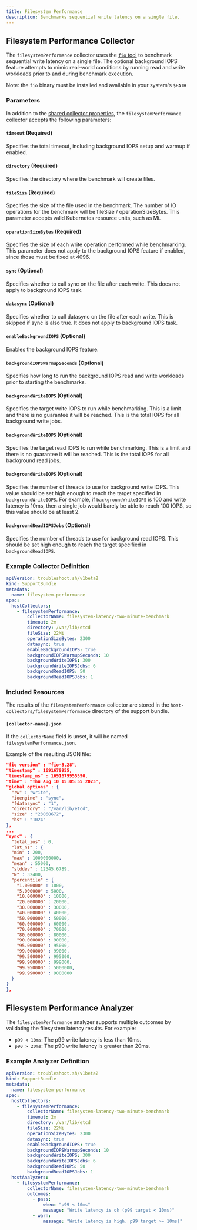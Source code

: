 ```yaml
---
title: Filesystem Performance
description: Benchmarks sequential write latency on a single file.
---
```


## Filesystem Performance Collector

The `filesystemPerformance` collector uses the [`fio` tool](https://github.com/axboe/fio) to benchmark sequential write latency on a single file. The optional background IOPS feature attempts to mimic real-world conditions by running read and write workloads prior to and during benchmark execution.

Note: the `fio` binary must be installed and available in your system's `$PATH`

### Parameters

In addition to the [shared collector properties](/collect/collectors/#shared-properties), the `filesystemPerformance` collector accepts the following parameters:

#### `timeout` (Required)
Specifies the total timeout, including background IOPS setup and warmup if enabled.

#### `directory` (Required)
Specifies the directory where the benchmark will create files.

#### `fileSize` (Required)
Specifies the size of the file used in the benchmark. The number of IO operations for the benchmark will be fileSize / operationSizeBytes. This parameter accepts valid Kubernetes resource units, such as Mi.

#### `operationSizeBytes` (Required)
Specifies the size of each write operation performed while benchmarking. This parameter does not apply to the background IOPS feature if enabled, since those must be fixed at 4096.

#### `sync` (Optional)
Specifies whether to call sync on the file after each write. This does not apply to background IOPS task.

#### `datasync` (Optional)
Specifies whether to call datasync on the file after each write. This is skipped if sync is also true. It does not apply to background IOPS task.

#### `enableBackgroundIOPS` (Optional)
Enables the background IOPS feature.

#### `backgroundIOPSWarmupSeconds` (Optional)
Specifies how long to run the background IOPS read and write workloads prior to starting the benchmarks.

#### `backgroundWriteIOPS` (Optional)
Specifies the target write IOPS to run while benchmarking. This is a limit and there is no guarantee it will be reached. This is the total IOPS for all background write jobs.

#### `backgroundWriteIOPS` (Optional)
Specifies the target read IOPS to run while benchmarking. This is a limit and there is no guarantee it will be reached. This is the total IOPS for all background read jobs.

#### `backgroundWriteIOPS` (Optional)
Specifies the number of threads to use for background write IOPS. This value should be set high enough to reach the target specified in `backgroundWriteIOPS`. For example, if `backgroundWriteIOPS` is 100 and write latency is 10ms, then a single job would barely be able to reach 100 IOPS, so this value should be at least 2.

#### `backgroundReadIOPSJobs` (Optional)
Specifies the number of threads to use for background read IOPS. This should be set high enough to reach the target specified in `backgroundReadIOPS`.

### Example Collector Definition

```yaml
apiVersion: troubleshoot.sh/v1beta2
kind: SupportBundle
metadata:
  name: filesystem-performance
spec:
  hostCollectors:
    - filesystemPerformance:
        collectorName: filesystem-latency-two-minute-benchmark
        timeout: 2m
        directory: /var/lib/etcd
        fileSize: 22Mi
        operationSizeBytes: 2300
        datasync: true
        enableBackgroundIOPS: true
        backgroundIOPSWarmupSeconds: 10
        backgroundWriteIOPS: 300
        backgroundWriteIOPSJobs: 6
        backgroundReadIOPS: 50
        backgroundReadIOPSJobs: 1
```

### Included Resources

The results of the `filesystemPerformance` collector are stored in the `host-collectors/filesystemPerformance` directory of the support bundle.  

#### `[collector-name].json`

If the `collectorName` field is unset, it will be named `filesystemPerformance.json`.

Example of the resulting JSON file:

```json
"fio version" : "fio-3.28",
"timestamp" : 1691679955,
"timestamp_ms" : 1691679955590,
"time" : "Thu Aug 10 15:05:55 2023",
"global options" : {
  "rw" : "write",
  "ioengine" : "sync",
  "fdatasync" : "1",
  "directory" : "/var/lib/etcd",
  "size" : "23068672",
  "bs" : "1024"
},
...
"sync" : {
  "total_ios" : 0,
  "lat_ns" : {
  "min" : 200,
  "max" : 1000000000,
  "mean" : 55000,
  "stddev" : 12345.6789,
  "N" : 32400,
  "percentile" : {
    "1.000000" : 1000,
    "5.000000" : 5000,
    "10.000000" : 10000,
    "20.000000" : 20000,
    "30.000000" : 30000,
    "40.000000" : 40000,
    "50.000000" : 50000,
    "60.000000" : 60000,
    "70.000000" : 70000,
    "80.000000" : 80000,
    "90.000000" : 90000,
    "95.000000" : 95000,
    "99.000000" : 99000,
    "99.500000" : 995000,
    "99.900000" : 999000,
    "99.950000" : 5000000,
    "99.990000" : 9000000
  }
}
},
```

## Filesystem Performance Analyzer

The `filesystemPerformance` analyzer supports multiple outcomes by validating the filesystem latency results. For example:

- `p99 < 10ms`: The p99 write latency is less than 10ms.
- `p90 > 20ms`: The p90 write latency is greater than 20ms.

### Example Analyzer Definition

```yaml
apiVersion: troubleshoot.sh/v1beta2
kind: SupportBundle
metadata:
  name: filesystem-performance
spec:
  hostCollectors:
    - filesystemPerformance:
        collectorName: filesystem-latency-two-minute-benchmark
        timeout: 2m
        directory: /var/lib/etcd
        fileSize: 22Mi
        operationSizeBytes: 2300
        datasync: true
        enableBackgroundIOPS: true
        backgroundIOPSWarmupSeconds: 10
        backgroundWriteIOPS: 300
        backgroundWriteIOPSJobs: 6
        backgroundReadIOPS: 50
        backgroundReadIOPSJobs: 1
  hostAnalyzers:
    - filesystemPerformance:
        collectorName: filesystem-latency-two-minute-benchmark
        outcomes:
          - pass:
              when: "p99 < 10ms"
              message: "Write latency is ok (p99 target < 10ms)"
          - warn:
              message: "Write latency is high. p99 target >= 10ms)"
```
